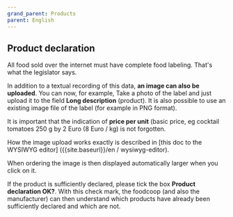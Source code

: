 ```yaml
---
grand_parent: Products
parent: English
---
```

## Product declaration

All food sold over the internet must have complete food labeling. That's what the legislator says.

In addition to a textual recording of this data, **an image can also be uploaded**. You can now, for example, Take a photo of the label and just upload it to the field **Long description** (product). It is also possible to use an existing image file of the label (for example in PNG format).

It is important that the indication of **price per unit** (basic price, eg cocktail tomatoes 250 g by 2 Euro (8 Euro / kg) is not forgotten.

How the image upload works exactly is described in [this doc to the WYSIWYG editor] ({{site.baseurl}}/en / wysiwyg-editor).

When ordering the image is then displayed automatically larger when you click on it.

If the product is sufficiently declared, please tick the box **Product declaration OK?**. With this check mark, the foodcoop (and also the manufacturer) can then understand which products have already been sufficiently declared and which are not.